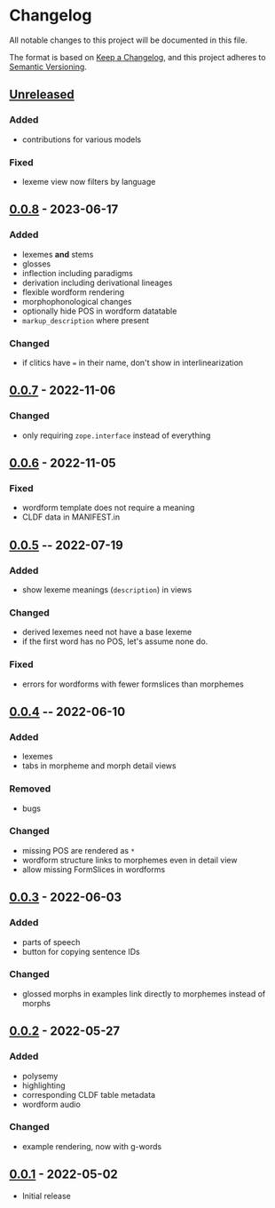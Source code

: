# Changelog
All notable changes to this project will be documented in this file.

The format is based on [Keep a Changelog](https://keepachangelog.com/en/1.0.0/),
and this project adheres to [Semantic Versioning](https://semver.org/spec/v2.0.0.html).


## [Unreleased]

### Added
* contributions for various models

### Fixed
* lexeme view now filters by language

## [0.0.8] - 2023-06-17

### Added
* lexemes **and** stems
* glosses
* inflection including paradigms
* derivation including derivational lineages
* flexible wordform rendering
* morphophonological changes
* optionally hide POS in wordform datatable
* `markup_description` where present

### Changed
* if clitics have `=` in their name, don't show in interlinearization

## [0.0.7] - 2022-11-06

### Changed
* only requiring `zope.interface` instead of everything

## [0.0.6] - 2022-11-05

### Fixed
* wordform template does not require a meaning
* CLDF data in MANIFEST.in

## [0.0.5] -- 2022-07-19

### Added
* show lexeme meanings (`description`) in views

### Changed
* derived lexemes need not have a base lexeme
* if the first word has no POS, let's assume none do.

### Fixed
* errors for wordforms with fewer formslices than morphemes

## [0.0.4] -- 2022-06-10

### Added
* lexemes
* tabs in morpheme and morph detail views

### Removed
* bugs

### Changed
* missing POS are rendered as `*`
* wordform structure links to morphemes even in detail view
* allow missing FormSlices in wordforms

## [0.0.3] - 2022-06-03

### Added
* parts of speech
* button for copying sentence IDs

### Changed
* glossed morphs in examples link directly to morphemes instead of morphs

## [0.0.2] - 2022-05-27

### Added
* polysemy
* highlighting
* corresponding CLDF table metadata
* wordform audio

### Changed
* example rendering, now with g-words

## [0.0.1] - 2022-05-02

* Initial release

[Unreleased]: https://github.com/fmatter/clld-morphology-plugin/compare/0.0.8...HEAD
[0.0.8]: https://github.com/fmatter/clld-morphology-plugin/compare/0.0.7...0.0.8
[0.0.7]: https://github.com/fmatter/clld-morphology-plugin/compare/0.0.6...0.0.7
[0.0.6]: https://github.com/fmatter/clld-morphology-plugin/compare/0.0.5...0.0.6
[0.0.5]: https://github.com/fmatter/clld-morphology-plugin/releases/tag/0.0.5
[0.0.4]: https://github.com/fmatter/clld-morphology-plugin/releases/tag/0.0.4
[0.0.3]: https://github.com/fmatter/clld-morphology-plugin/releases/tag/0.0.3
[0.0.2]: https://github.com/fmatter/clld-morphology-plugin/releases/tag/0.0.2
[0.0.1]: https://github.com/fmatter/clld-morphology-plugin/releases/tag/v0.0.1
